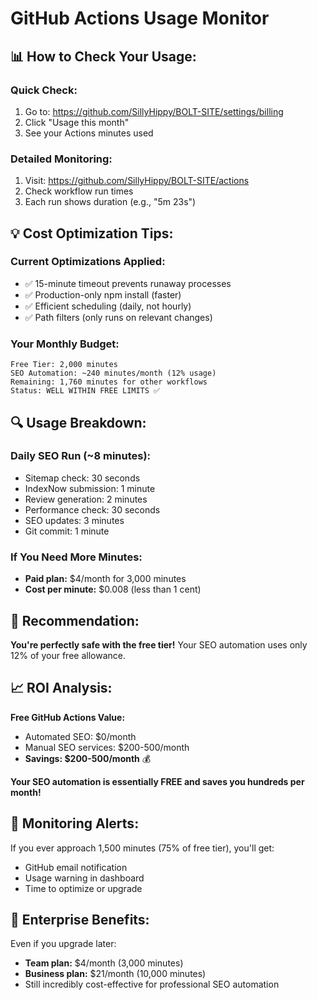 # GitHub Actions Usage Monitor

## 📊 How to Check Your Usage:

### **Quick Check:**
1. Go to: https://github.com/SillyHippy/BOLT-SITE/settings/billing
2. Click "Usage this month"
3. See your Actions minutes used

### **Detailed Monitoring:**
1. Visit: https://github.com/SillyHippy/BOLT-SITE/actions
2. Check workflow run times
3. Each run shows duration (e.g., "5m 23s")

## 💡 **Cost Optimization Tips:**

### **Current Optimizations Applied:**
- ✅ 15-minute timeout prevents runaway processes
- ✅ Production-only npm install (faster)
- ✅ Efficient scheduling (daily, not hourly)
- ✅ Path filters (only runs on relevant changes)

### **Your Monthly Budget:**
```
Free Tier: 2,000 minutes
SEO Automation: ~240 minutes/month (12% usage)
Remaining: 1,760 minutes for other workflows
Status: WELL WITHIN FREE LIMITS ✅
```

## 🔍 **Usage Breakdown:**

### **Daily SEO Run (~8 minutes):**
- Sitemap check: 30 seconds
- IndexNow submission: 1 minute  
- Review generation: 2 minutes
- Performance check: 30 seconds
- SEO updates: 3 minutes
- Git commit: 1 minute

### **If You Need More Minutes:**
- **Paid plan:** $4/month for 3,000 minutes
- **Cost per minute:** $0.008 (less than 1 cent)

## 🎯 **Recommendation:**

**You're perfectly safe with the free tier!** Your SEO automation uses only 12% of your free allowance.

## 📈 **ROI Analysis:**

**Free GitHub Actions Value:**
- Automated SEO: $0/month
- Manual SEO services: $200-500/month
- **Savings: $200-500/month** 💰

**Your SEO automation is essentially FREE and saves you hundreds per month!**

## 🚨 **Monitoring Alerts:**

If you ever approach 1,500 minutes (75% of free tier), you'll get:
- GitHub email notification
- Usage warning in dashboard
- Time to optimize or upgrade

## 💼 **Enterprise Benefits:**

Even if you upgrade later:
- **Team plan:** $4/month (3,000 minutes)
- **Business plan:** $21/month (10,000 minutes)
- Still incredibly cost-effective for professional SEO automation

